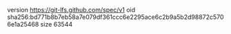 version https://git-lfs.github.com/spec/v1
oid sha256:bd771b8b7eb58a7e079df361ccc6e2295ace6c2b9a5b2d98872c5706e1a25468
size 63544

